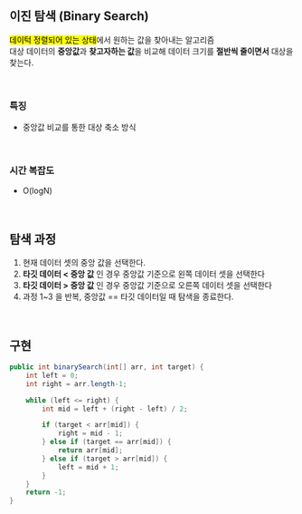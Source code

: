 ## 이진 탐색 (Binary Search)
<mark>데이턱 정렬되어 있는 상태</mark>에서 원하는 값을 찾아내는 알고리즘  
대상 데이터의 **중앙값**과 **찾고자하는 값**을 비교해 데이터 크기를 **절반씩 줄이면서** 대상을 찾는다.  


<br>

### 특징
- 중앙값 비교를 통한 대상 축소 방식


<br>

### 시간 복잡도
- O(logN)

  
<br>

## 탐색 과정
1. 현재 데이터 셋의 중앙 값을 선택한다.
2. **타깃 데이터 < 중앙 값** 인 경우 중앙값 기준으로 왼쪽 데이터 셋을 선택한다
3. **타깃 데이터 > 중앙 값** 인 경우 중앙값 기준으로 오른쪽 데이터 셋을 선택한다
4. 과정 1~3 을 반복, 중앙값 == 타깃 데이터일 때 탐색을 종료한다.


<br>


## 구현
```java
public int binarySearch(int[] arr, int target) {
    int left = 0;
    int right = arr.length-1;

    while (left <= right) {
        int mid = left + (right - left) / 2;

        if (target < arr[mid]) {
            right = mid - 1;
        } else if (target == arr[mid]) {
            return arr[mid];
        } else if (target > arr[mid]) {
            left = mid + 1;
        }
    }
    return -1;
}
```

